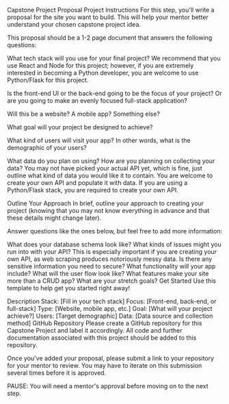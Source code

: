 Capstone Project Proposal
Project Instructions
For this step, you'll write a proposal for the site you want to build. This will help your mentor better understand your chosen capstone project idea.

This proposal should be a 1-2 page document that answers the following questions:

What tech stack will you use for your final project? We recommend that you use React and Node for this project; however, if you are extremely interested in becoming a Python developer, you are welcome to use Python/Flask for this project.

Is the front-end UI or the back-end going to be the focus of your project? Or are you going to make an evenly focused full-stack application?

Will this be a website? A mobile app? Something else?

What goal will your project be designed to achieve?

What kind of users will visit your app? In other words, what is the demographic of your users?

What data do you plan on using? How are you planning on collecting your data? You may not have picked your actual API yet, which is fine, just outline what kind of data you would like it to contain. You are welcome to create your own API and populate it with data. If you are using a Python/Flask stack, you are required to create your own API.

Outline Your Approach
In brief, outline your approach to creating your project (knowing that you may not know everything in advance and that these details might change later).

Answer questions like the ones below, but feel free to add more information:

What does your database schema look like?
What kinds of issues might you run into with your API? This is especially important if you are creating your own API, as web scraping produces notoriously messy data.
Is there any sensitive information you need to secure?
What functionality will your app include?
What will the user flow look like?
What features make your site more than a CRUD app? What are your stretch goals?
Get Started
Use this template to help get you started right away!

Description
Stack: [Fill in your tech stack]
Focus: [Front-end, back-end, or full-stack]
Type: [Website, mobile app, etc.]
Goal: [What will your project achieve?]
Users: [Target demographic]
Data: [Data source and collection method]
GitHub Repository
Please create a GitHub repository for this Capstone Project and label it accordingly. All code and further documentation associated with this project should be added to this repository.

Once you've added your proposal, please submit a link to your repository for your mentor to review. You may have to iterate on this submission several times before it is approved.

PAUSE: You will need a mentor's approval before moving on to the next step.
